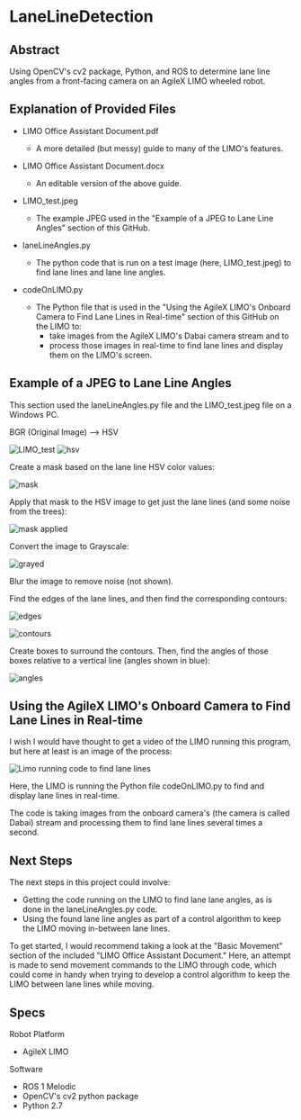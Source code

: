 # LaneLineDetection
## Abstract
Using OpenCV's cv2 package, Python, and ROS to determine lane line angles from a front-facing camera on an AgileX LIMO wheeled robot.

## Explanation of Provided Files
- LIMO Office Assistant Document.pdf
  - A more detailed (but messy) guide to many of the LIMO's features.
- LIMO Office Assistant Document.docx
  - An editable version of the above guide.
- LIMO_test.jpeg
  - The example JPEG used in the "Example of a JPEG to Lane Line Angles" section of this GitHub.

- laneLineAngles.py
  - The python code that is run on a test image (here, LIMO_test.jpeg) to find lane lines and lane line angles.
 
- codeOnLIMO.py
  - The Python file that is used in the "Using the AgileX LIMO's Onboard Camera to Find Lane Lines in Real-time" section of this GitHub on the LIMO to:
     - take images from the AgileX LIMO's Dabai camera stream and to
     - process those images in real-time to find lane lines and display them on the LIMO's screen.

## Example of a JPEG to Lane Line Angles

This section used the laneLineAngles.py file and the LIMO_test.jpeg file on a Windows PC.

BGR (Original Image) --> HSV

![LIMO_test](https://github.com/OryWickizer/LaneLineDetection/assets/22403868/3d6ce05c-6701-4a81-9999-6db38b8fe7b7)
![hsv](https://github.com/OryWickizer/LaneLineDetection/assets/22403868/0b3dace3-c8d7-4045-8071-9406a128091b)

Create a mask based on the lane line HSV color values:

![mask](https://github.com/OryWickizer/LaneLineDetection/assets/22403868/a5c842df-c941-4192-bc0e-908fcd218fdc)

Apply that mask to the HSV image to get just the lane lines (and some noise from the trees):

![mask applied](https://github.com/OryWickizer/LaneLineDetection/assets/22403868/69997a48-c100-4f11-829c-9305e4554313)

Convert the image to Grayscale:

![grayed](https://github.com/OryWickizer/LaneLineDetection/assets/22403868/84512c86-2d98-4c36-bc72-829d92ae4f54)

Blur the image to remove noise (not shown).

Find the edges of the lane lines, and then find the corresponding contours:

![edges](https://github.com/OryWickizer/LaneLineDetection/assets/22403868/2288e272-acfc-4493-b17c-ec8f2e264947)

![contours](https://github.com/OryWickizer/LaneLineDetection/assets/22403868/1d1c52cd-7a1a-4e5d-b6ca-f444e35931e2)

Create boxes to surround the contours. Then, find the angles of those boxes relative to a vertical line (angles shown in blue):

![angles](https://github.com/OryWickizer/LaneLineDetection/assets/22403868/78a43697-ce84-40fa-8057-9e8c1eff53ab)

## Using the AgileX LIMO's Onboard Camera to Find Lane Lines in Real-time

I wish I would have thought to get a video of the LIMO running this program, but here at least is an image of the process:

![Limo running code to find lane lines](https://github.com/OryWickizer/LaneLineDetection/assets/22403868/837249b5-9ec9-475e-884f-61c18ddd3287)

Here, the LIMO is running the Python file codeOnLIMO.py to find and display lane lines in real-time.

The code is taking images from the onboard camera's (the camera is called Dabai) stream and processing them to find lane lines several times a second.

## Next Steps

The next steps in this project could involve:
- Getting the code running on the LIMO to find lane lane angles, as is done in the laneLineAngles.py code.
- Using the found lane line angles as part of a control algorithm to keep the LIMO moving in-between lane lines.

To get started, I would recommend taking a look at the "Basic Movement" section of the included "LIMO Office Assistant Document." Here, an attempt is made to send movement commands to the LIMO through code, which could come in handy when trying to develop a control algorithm to keep the LIMO between lane lines while moving.

## Specs
Robot Platform

- AgileX LIMO

Software
- ROS 1 Melodic
- OpenCV's cv2 python package
- Python 2.7
